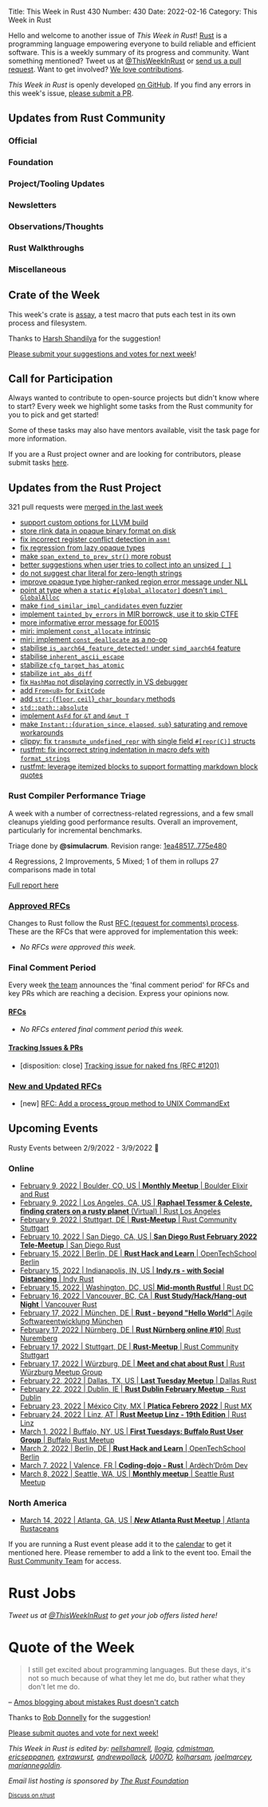Title: This Week in Rust 430
Number: 430
Date: 2022-02-16
Category: This Week in Rust

Hello and welcome to another issue of *This Week in Rust*!
[Rust](http://rust-lang.org) is a programming language empowering everyone to build reliable and efficient software.
This is a weekly summary of its progress and community.
Want something mentioned? Tweet us at [@ThisWeekInRust](https://twitter.com/ThisWeekInRust) or [send us a pull request](https://github.com/rust-lang/this-week-in-rust).
Want to get involved? [We love contributions](https://github.com/rust-lang/rust/blob/master/CONTRIBUTING.md).

*This Week in Rust* is openly developed [on GitHub](https://github.com/rust-lang/this-week-in-rust).
If you find any errors in this week's issue, [please submit a PR](https://github.com/rust-lang/this-week-in-rust/pulls).

## Updates from Rust Community

### Official

### Foundation

### Project/Tooling Updates

### Newsletters

### Observations/Thoughts

### Rust Walkthroughs

### Miscellaneous

## Crate of the Week

This week's crate is [assay](https://lib.rs/crates/assay), a test macro that puts each test in its own process and filesystem.

Thanks to [Harsh Shandilya](https://users.rust-lang.org/t/crate-of-the-week/2704/1023) for the suggestion!

[Please submit your suggestions and votes for next week][submit_crate]!

[submit_crate]: https://users.rust-lang.org/t/crate-of-the-week/2704

## Call for Participation

Always wanted to contribute to open-source projects but didn't know where to start?
Every week we highlight some tasks from the Rust community for you to pick and get started!

Some of these tasks may also have mentors available, visit the task page for more information.

If you are a Rust project owner and are looking for contributors, please submit tasks [here][guidelines].

[guidelines]: https://users.rust-lang.org/t/twir-call-for-participation/4821

## Updates from the Rust Project

321 pull requests were [merged in the last week][merged]

[merged]: https://github.com/search?q=is%3Apr+org%3Arust-lang+is%3Amerged+merged%3A2022-02-07..2022-02-14

* [support custom options for LLVM build](https://github.com/rust-lang/rust/pull/93756)
* [store rlink data in opaque binary format on disk](https://github.com/rust-lang/rust/pull/93681)
* [fix incorrect register conflict detection in `asm!`](https://github.com/rust-lang/rust/pull/93868)
* [fix regression from lazy opaque types](https://github.com/rust-lang/rust/pull/93783)
* [make `span_extend_to_prev_str()` more robust](https://github.com/rust-lang/rust/pull/91607)
* [better suggestions when user tries to collect into an unsized `[_]`](https://github.com/rust-lang/rust/pull/91443)
* [do not suggest char literal for zero-length strings](https://github.com/rust-lang/rust/pull/92715)
* [improve opaque type higher-ranked region error message under NLL](https://github.com/rust-lang/rust/pull/92306)
* [point at type when a `static` `#[global_allocator]` doesn't `impl GlobalAlloc`](https://github.com/rust-lang/rust/pull/91950)
* [make `find_similar_impl_candidates` even fuzzier](https://github.com/rust-lang/rust/pull/93298)
* [implement `tainted_by_errors` in MIR borrowck, use it to skip CTFE](https://github.com/rust-lang/rust/pull/93691)
* [more informative error message for E0015](https://github.com/rust-lang/rust/pull/90532)
* [miri: implement `const_allocate` intrinsic](https://github.com/rust-lang/miri/pull/1973)
* [miri: implement `const_deallocate` as a no-op](https://github.com/rust-lang/miri/pull/1974)
* [stabilise `is_aarch64_feature_detected!` under `simd_aarch64` feature](https://github.com/rust-lang/rust/pull/90271)
* [stabilise `inherent_ascii_escape`](https://github.com/rust-lang/rust/pull/93886)
* [stabilize `cfg_target_has_atomic`](https://github.com/rust-lang/rust/pull/93824)
* [stabilize `int_abs_diff`](https://github.com/rust-lang/rust/pull/93735)
* [fix `HashMap` not displaying correctly in VS debugger](https://github.com/rust-lang/rust/pull/93626)
* [add `From<u8>` for `ExitCode`](https://github.com/rust-lang/rust/pull/93445)
* [add `str::`{`floor`, `ceil`}`_char_boundary` methods](https://github.com/rust-lang/rust/pull/86497)
* [`std::path::absolute`](https://github.com/rust-lang/rust/pull/91673)
* [implement `AsFd` for `&T` and `&mut T`](https://github.com/rust-lang/rust/pull/93888)
* [make `Instant::`{`duration_since`, `elapsed`, `sub`} saturating and remove workarounds](https://github.com/rust-lang/rust/pull/89926)
* [clippy: fix `transmute_undefined_repr` with single field `#[repr(C)]` structs](https://github.com/rust-lang/rust-clippy/pull/8425)
* [rustfmt: fix incorrect string indentation in macro defs with `format_strings`](https://github.com/rust-lang/rustfmt/pull/5201)
* [rustfmt: leverage itemized blocks to support formatting markdown block quotes](https://github.com/rust-lang/rustfmt/pull/5160)

### Rust Compiler Performance Triage

A week with a number of correctness-related regressions, and a few small
cleanups yielding good performance results. Overall an improvement, particularly
for incremental benchmarks.

Triage done by **@simulacrum**.
Revision range: [1ea48517..775e480](https://perf.rust-lang.org/?start=1ea4851715893ee3f365a8ef09d47165e9a7864f&end=775e480722c7aba6ff4ff3ccec8c1f4639ae7889&absolute=false&stat=instructions%3Au)

4 Regressions, 2 Improvements, 5 Mixed; 1 of them in rollups
27 comparisons made in total

[Full report here](https://github.com/rust-lang/rustc-perf/blob/master/triage/2022-02-08.md)

### [Approved RFCs](https://github.com/rust-lang/rfcs/commits/master)

Changes to Rust follow the Rust [RFC (request for comments) process](https://github.com/rust-lang/rfcs#rust-rfcs). These
are the RFCs that were approved for implementation this week:

* *No RFCs were approved this week.*

### Final Comment Period

Every week [the team](https://www.rust-lang.org/team.html) announces the
'final comment period' for RFCs and key PRs which are reaching a
decision. Express your opinions now.

#### [RFCs](https://github.com/rust-lang/rfcs/labels/final-comment-period)

* *No RFCs entered final comment period this week.*

#### [Tracking Issues & PRs](https://github.com/rust-lang/rust/issues?q=is%3Aopen+label%3Afinal-comment-period+sort%3Aupdated-desc)

* [disposition: close] [Tracking issue for naked fns (RFC #1201)](https://github.com/rust-lang/rust/issues/32408)

### [New and Updated RFCs](https://github.com/rust-lang/rfcs/pulls)

* [new] [RFC: Add a process_group method to UNIX CommandExt](https://github.com/rust-lang/rfcs/pull/3228)

## Upcoming Events

Rusty Events between 2/9/2022 - 3/9/2022 🦀

### Online

* [February 9, 2022 | Boulder, CO, US | **Monthly Meetup** | Boulder Elixir and Rust](https://www.meetup.com/boulder-elixir-rust/events/283700330/)
* [February 9, 2022 | Los Angeles, CA, US | **Raphael Tessmer & Celeste, finding craters on a rusty planet** (Virtual) | Rust Los Angeles](https://www.meetup.com/Rust-Los-Angeles/events/283232930/)
* [February 9, 2022 | Stuttgart, DE | **Rust-Meetup** | Rust Community Stuttgart](https://www.meetup.com/Rust-Community-Stuttgart/events/282545292)
* [February 10, 2022 | San Diego, CA, US | **San Diego Rust February 2022 Tele-Meetup** | San Diego Rust](https://www.meetup.com/San-Diego-Rust/events/283655575)
* [February 15, 2022 | Berlin, DE | **Rust Hack and Learn** | OpenTechSchool Berlin](https://www.meetup.com/de-DE/opentechschool-berlin/events/283633079/)
* [February 15, 2022 | Indianapolis, IN, US | **Indy.rs - with Social Distancing** | Indy Rust](https://www.meetup.com/indyrs/events/283538948)
* [February 15, 2022 | Washington, DC, US| **Mid-month Rustful** | Rust DC](https://www.meetup.com/RustDC/events/283351974/)
* [February 16, 2022 | Vancouver, BC, CA | **Rust Study/Hack/Hang-out Night** | Vancouver Rust](https://www.meetup.com/Vancouver-Rust/events/283260386/)
* [February 17, 2022 | München, DE | **Rust - beyond "Hello World"**| Agile Softwareentwicklung München](https://www.meetup.com/maibornwolff-software-engineering-netzwerk/events/283379985)
* [February 17, 2022 | Nürnberg, DE | **Rust Nürnberg online #10**| Rust Nuremberg](https://www.meetup.com/rust-noris/events/283545751/)
* [February 17, 2022 | Stuttgart, DE | **Rust-Meetup** | Rust Community Stuttgart](https://www.meetup.com/Rust-Community-Stuttgart/events/282545308)
* [February 17, 2022 | Würzburg, DE | **Meet and chat about Rust** | Rust Würzburg Meetup Group](https://www.meetup.com/rust-wurzburg-meetup-group/events/283609518)
* [February 22, 2022 | Dallas, TX, US | **Last Tuesday Meetup** | Dallas Rust](https://www.meetup.com/Dallas-Rust/events/283669162/)
* [February 22, 2022 | Dublin, IE | **Rust Dublin February Meetup** - Rust Dublin](https://www.meetup.com/Rust-Dublin/events/283613610)
* [February 23, 2022 | México City, MX | **Platica Febrero 2022** | Rust MX](https://www.meetup.com/Rust-MX/events/283662630)
* [February 24, 2022 | Linz, AT | **Rust Meetup Linz - 19th Edition** | Rust Linz](https://www.meetup.com/Rust-Linz/events/283377693/)
* [March 1, 2022 | Buffalo, NY, US | **First Tuesdays: Buffalo Rust User Group** | Buffalo Rust Meetup](https://www.meetup.com/Buffalo-Rust-Meetup/events/283638736)
* [March 2, 2022 | Berlin, DE | **Rust Hack and Learn** | OpenTechSchool Berlin](https://www.meetup.com/de-DE/opentechschool-berlin/events/283633083/)
* [March 7, 2022 | Valence, FR | **Coding-dojo - Rust** | Ardèch’Drôm Dev](https://www.meetup.com/Ardech-Drom-Dev/events/283624590)
* [March 8, 2022 | Seattle, WA, US | **Monthly meetup** | Seattle Rust Meetup](https://www.meetup.com/Seattle-Rust-Meetup/events/283221922/)

### North America

* [March 14, 2022 | Atlanta, GA, US | **_New_ Atlanta Rust Meetup** | Atlanta Rustaceans](https://twitter.com/atl_rustaceans/status/1489586471367589893)

If you are running a Rust event please add it to the [calendar] to get
it mentioned here. Please remember to add a link to the event too.
Email the [Rust Community Team][community] for access.

[calendar]: https://www.google.com/calendar/embed?src=apd9vmbc22egenmtu5l6c5jbfc%40group.calendar.google.com
[community]: mailto:community-team@rust-lang.org

# Rust Jobs

*Tweet us at [@ThisWeekInRust](https://twitter.com/ThisWeekInRust) to get your job offers listed here!*

# Quote of the Week

> I still get excited about programming languages. But these days, it's not so much because of what they let me do, but rather what they don't let me do.

– [Amos blogging about mistakes Rust doesn't catch](https://fasterthanli.me/articles/some-mistakes-rust-doesnt-catch)

Thanks to [Rob Donnelly](https://users.rust-lang.org/t/twir-quote-of-the-week/328/1181) for the suggestion!

[Please submit quotes and vote for next week!](https://users.rust-lang.org/t/twir-quote-of-the-week/328)

*This Week in Rust is edited by: [nellshamrell](https://github.com/nellshamrell), [llogiq](https://github.com/llogiq), [cdmistman](https://github.com/cdmistman), [ericseppanen](https://github.com/ericseppanen), [extrawurst](https://github.com/extrawurst), [andrewpollack](https://github.com/andrewpollack), [U007D](https://github.com/U007D), [kolharsam](https://github.com/kolharsam), [joelmarcey](https://github.com/joelmarcey), [mariannegoldin](https://github.com/mariannegoldin).*

*Email list hosting is sponsored by [The Rust Foundation](https://foundation.rust-lang.org/)*

<small>[Discuss on r/rust](https://www.reddit.com/r/rust/comments/k5nsab/this_week_in_rust_367/)</small>
